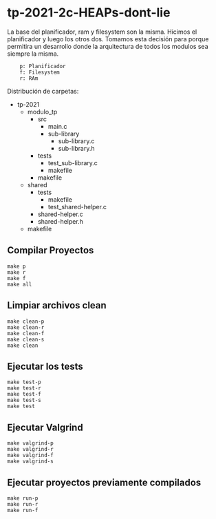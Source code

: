 # tp-2021-2c-HEAPs-dont-lie

La base del planificador, ram y filesystem son la misma. Hicimos el planificador y luego los otros dos.
Tomamos esta decisión para porque permitira un desarrollo donde la arquitectura de todos los modulos sea siempre la misma.

```
	p: Planificador
	f: Filesystem
	r: RAm
```

Distribución de carpetas:
- tp-2021
	- modulo_tp
		- src
			- main.c
			- sub-library
				- sub-library.c
				- sub-library.h
		- tests
			- test_sub-library.c
			- makefile
		- makefile
	- shared
		- tests
			- makefile
			- test_shared-helper.c
		- shared-helper.c
		- shared-helper.h
	- makefile

## Compilar Proyectos
```shell
make p
make r
make f
make all
```

## Limpiar archivos clean
```shell
make clean-p
make clean-r
make clean-f
make clean-s
make clean
```

## Ejecutar los tests
```shell
make test-p
make test-r
make test-f
make test-s
make test
```

## Ejecutar Valgrind
```shell
make valgrind-p
make valgrind-r
make valgrind-f
make valgrind-s
```

## Ejecutar proyectos previamente compilados
```shell
make run-p
make run-r
make run-f
```
